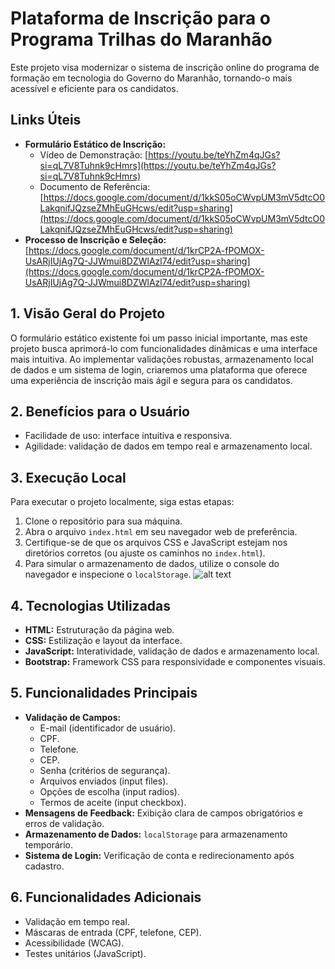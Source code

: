 # Plataforma de Inscrição para o Programa Trilhas do Maranhão

Este projeto visa modernizar o sistema de inscrição online do programa de formação em tecnologia do Governo do Maranhão, tornando-o mais acessível e eficiente para os candidatos.

## Links Úteis

* **Formulário Estático de Inscrição:**
    * Vídeo de Demonstração: [https://youtu.be/teYhZm4qJGs?si=qL7V8Tuhnk9cHmrs](https://youtu.be/teYhZm4qJGs?si=qL7V8Tuhnk9cHmrs)
    * Documento de Referência: [https://docs.google.com/document/d/1kkS05oCWvpUM3mV5dtcO0LakqnifJQzseZMhEuGHcws/edit?usp=sharing](https://docs.google.com/document/d/1kkS05oCWvpUM3mV5dtcO0LakqnifJQzseZMhEuGHcws/edit?usp=sharing)
* **Processo de Inscrição e Seleção:** [https://docs.google.com/document/d/1krCP2A-fPOMOX-UsARjIUjAg7Q-JJWmui8DZWlAzl74/edit?usp=sharing](https://docs.google.com/document/d/1krCP2A-fPOMOX-UsARjIUjAg7Q-JJWmui8DZWlAzl74/edit?usp=sharing)

## 1. Visão Geral do Projeto

O formulário estático existente foi um passo inicial importante, mas este projeto busca aprimorá-lo com funcionalidades dinâmicas e uma interface mais intuitiva. Ao implementar validações robustas, armazenamento local de dados e um sistema de login, criaremos uma plataforma que oferece uma experiência de inscrição mais ágil e segura para os candidatos.

## 2. Benefícios para o Usuário

* Facilidade de uso: interface intuitiva e responsiva.
* Agilidade: validação de dados em tempo real e armazenamento local.

## 3. Execução Local

Para executar o projeto localmente, siga estas etapas:

1.  Clone o repositório para sua máquina.
2.  Abra o arquivo `index.html` em seu navegador web de preferência.
3.  Certifique-se de que os arquivos CSS e JavaScript estejam nos diretórios corretos (ou ajuste os caminhos no `index.html`).
4.  Para simular o armazenamento de dados, utilize o console do navegador e inspecione o `localStorage`.
   ![alt text](![exemplo1](https://github.com/user-attachments/assets/c379d807-8916-496c-8c1b-bfeabf34bd76)
)

## 4. Tecnologias Utilizadas

* **HTML:** Estruturação da página web.
* **CSS:** Estilização e layout da interface.
* **JavaScript:** Interatividade, validação de dados e armazenamento local.
* **Bootstrap:** Framework CSS para responsividade e componentes visuais.

## 5. Funcionalidades Principais

* **Validação de Campos:**
    * E-mail (identificador de usuário).
    * CPF.
    * Telefone.
    * CEP.
    * Senha (critérios de segurança).
    * Arquivos enviados (input files).
    * Opções de escolha (input radios).
    * Termos de aceite (input checkbox).
* **Mensagens de Feedback:** Exibição clara de campos obrigatórios e erros de validação.
* **Armazenamento de Dados:** `localStorage` para armazenamento temporário.
* **Sistema de Login:** Verificação de conta e redirecionamento após cadastro.

## 6. Funcionalidades Adicionais

* Validação em tempo real.
* Máscaras de entrada (CPF, telefone, CEP).
* Acessibilidade (WCAG).
* Testes unitários (JavaScript).
